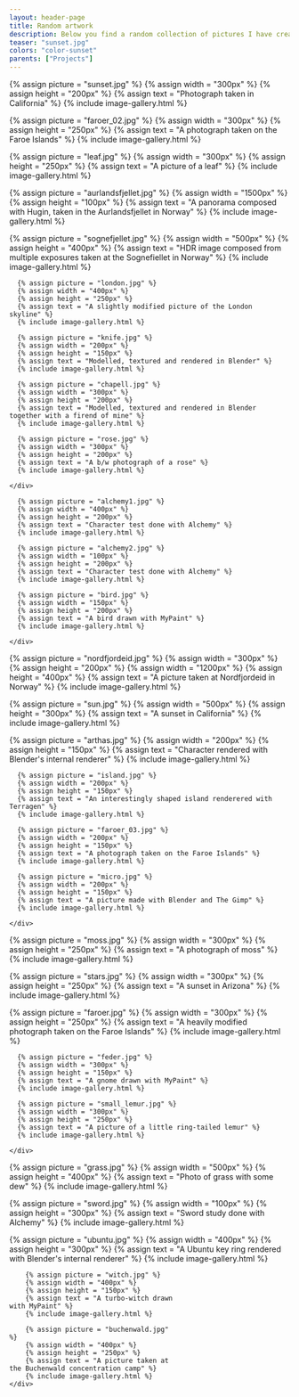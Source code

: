 ```yaml
---
layout: header-page
title: Random artwork
description: Below you find a random collection of pictures I have created. Some of them are photographs, some are rendered with 3D software and some are drawn by hand.
teaser: "sunset.jpg"
colors: "color-sunset"
parents: ["Projects"]
---
```


<div class="gallery">


  {% assign picture = "sunset.jpg" %}
  {% assign width = "300px" %}
  {% assign height = "200px" %}
  {% assign text = "Photograph taken in California" %}
  {% include image-gallery.html %}

  {% assign picture = "faroer_02.jpg" %}
  {% assign width = "300px" %}
  {% assign height = "250px" %}
  {% assign text = "A photograph taken on the Faroe Islands" %}
  {% include image-gallery.html %}

  {% assign picture = "leaf.jpg" %}
  {% assign width = "300px" %}
  {% assign height = "250px" %}
  {% assign text = "A picture of a leaf" %}
  {% include image-gallery.html %}

  {% assign picture = "aurlandsfjellet.jpg" %}
  {% assign width = "1500px" %}
  {% assign height = "100px" %}
  {% assign text = "A panorama composed with Hugin, taken in the Aurlandsfjellet in Norway" %}
  {% include image-gallery.html %}

  {% assign picture = "sognefjellet.jpg" %}
  {% assign width = "500px" %}
  {% assign height = "400px" %}
  {% assign text = "HDR image composed from multiple exposures taken at the Sognefiellet in Norway" %}
  {% include image-gallery.html %}

  <div class="item" style="width: 500px; min-height: 300px">
    <div class="gallery">
      
      {% assign picture = "london.jpg" %}
      {% assign width = "400px" %}
      {% assign height = "250px" %}
      {% assign text = "A slightly modified picture of the London skyline" %}
      {% include image-gallery.html %}

      {% assign picture = "knife.jpg" %}
      {% assign width = "200px" %}
      {% assign height = "150px" %}
      {% assign text = "Modelled, textured and rendered in Blender" %}
      {% include image-gallery.html %}

      {% assign picture = "chapell.jpg" %}
      {% assign width = "300px" %}
      {% assign height = "200px" %}
      {% assign text = "Modelled, textured and rendered in Blender together with a firend of mine" %}
      {% include image-gallery.html %}

      {% assign picture = "rose.jpg" %}
      {% assign width = "300px" %}
      {% assign height = "200px" %}
      {% assign text = "A b/w photograph of a rose" %}
      {% include image-gallery.html %}
        
    </div>
  </div>

  <div class="item" style="width: 500px; min-height: 200px">
    <div class="gallery">

      {% assign picture = "alchemy1.jpg" %}
      {% assign width = "400px" %}
      {% assign height = "200px" %}
      {% assign text = "Character test done with Alchemy" %}
      {% include image-gallery.html %}

      {% assign picture = "alchemy2.jpg" %}
      {% assign width = "100px" %}
      {% assign height = "200px" %}
      {% assign text = "Character test done with Alchemy" %}
      {% include image-gallery.html %}

      {% assign picture = "bird.jpg" %}
      {% assign width = "150px" %}
      {% assign height = "200px" %}
      {% assign text = "A bird drawn with MyPaint" %}
      {% include image-gallery.html %}

    </div>
  </div>

  {% assign picture = "nordfjordeid.jpg" %}
  {% assign width = "300px" %}
  {% assign height = "200px" %}
  {% assign width = "1200px" %}
  {% assign height = "400px" %}
  {% assign text = "A picture taken at Nordfjordeid in Norway" %}
  {% include image-gallery.html %}


  {% assign picture = "sun.jpg" %}
  {% assign width = "500px" %}
  {% assign height = "300px" %}
  {% assign text = "A sunset in California" %}
  {% include image-gallery.html %}

  <div class="item" style="width: 500px; min-height: 300px">
    <div class="gallery">
      {% assign picture = "arthas.jpg" %}
      {% assign width = "200px" %}
      {% assign height = "150px" %}
      {% assign text = "Character rendered with Blender's internal renderer" %}
      {% include image-gallery.html %}


      {% assign picture = "island.jpg" %}
      {% assign width = "200px" %}
      {% assign height = "150px" %}
      {% assign text = "An interestingly shaped island renderered with Terragen" %}
      {% include image-gallery.html %}

      {% assign picture = "faroer_03.jpg" %}
      {% assign width = "200px" %}
      {% assign height = "150px" %}
      {% assign text = "A photograph taken on the Faroe Islands" %}
      {% include image-gallery.html %}

      {% assign picture = "micro.jpg" %}
      {% assign width = "200px" %}
      {% assign height = "150px" %}
      {% assign text = "A picture made with Blender and The Gimp" %}
      {% include image-gallery.html %}

    </div>
  </div>

  {% assign picture = "moss.jpg" %}
  {% assign width = "300px" %}
  {% assign height = "250px" %}
  {% assign text = "A photograph of moss" %}
  {% include image-gallery.html %}

  {% assign picture = "stars.jpg" %}
  {% assign width = "300px" %}
  {% assign height = "250px" %}
  {% assign text = "A sunset in Arizona" %}
  {% include image-gallery.html %}

  {% assign picture = "faroer.jpg" %}
  {% assign width = "300px" %}
  {% assign height = "250px" %}
  {% assign text = "A heavily modified photograph taken on the Faroe Islands" %}
  {% include image-gallery.html %}

  <div class="item" style="width: 500px; min-height: 10px">
    <div class="gallery">

      {% assign picture = "feder.jpg" %}
      {% assign width = "300px" %}
      {% assign height = "150px" %}
      {% assign text = "A gnome drawn with MyPaint" %}
      {% include image-gallery.html %}

      {% assign picture = "small_lemur.jpg" %}
      {% assign width = "300px" %}
      {% assign height = "250px" %}
      {% assign text = "A picture of a little ring-tailed lemur" %}
      {% include image-gallery.html %}

    </div>
  </div>

  {% assign picture = "grass.jpg" %}
  {% assign width = "500px" %}
  {% assign height = "400px" %}
  {% assign text = "Photo of grass with some dew" %}
  {% include image-gallery.html %}

  {% assign picture = "sword.jpg" %}
  {% assign width = "100px" %}
  {% assign height = "300px" %}
  {% assign text = "Sword study done with Alchemy" %}
  {% include image-gallery.html %}

  {% assign picture = "ubuntu.jpg" %}
  {% assign width = "400px" %}
  {% assign height = "300px" %}
  {% assign text = "A Ubuntu key ring rendered with Blender's internal renderer" %}
  {% include image-gallery.html %}

  <div class="item" style="width: 300px; min-height: 300px">
    <div class="gallery">

        {% assign picture = "witch.jpg" %}
        {% assign width = "400px" %}
        {% assign height = "150px" %}
        {% assign text = "A turbo-witch drawn with MyPaint" %}
        {% include image-gallery.html %}

        {% assign picture = "buchenwald.jpg" %}
        {% assign width = "400px" %}
        {% assign height = "250px" %}
        {% assign text = "A picture taken at the Buchenwald concentration camp" %}
        {% include image-gallery.html %}
    </div>
  </div>
</div>
